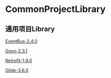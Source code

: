 # CommonProjectLibrary
通用项目Library
--------------

[EventBus-2.4.0](https://github.com/greenrobot/EventBus)

[Gson-2.3.1](https://github.com/google/gson)

[Retrofit-1.9.0](https://github.com/square/retrofit)

[Glide-3.6.0](https://github.com/bumptech/glide)